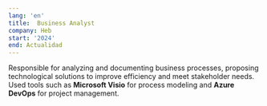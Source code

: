```yaml
---
lang: 'en'
title:  Business Analyst
company: Heb
start: '2024'
end: Actualidad
---
```


Responsible for analyzing and documenting business processes, proposing technological solutions to improve efficiency and meet stakeholder needs. Used tools such as **Microsoft Visio** for process modeling and **Azure DevOps** for project management.
